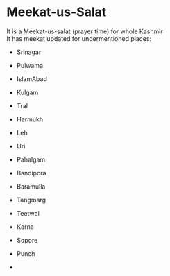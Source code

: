 # Meekat-us-Salat
It is a Meekat-us-salat (prayer time) for whole Kashmir
<br>
It has meekat updated for undermentioned places: 

- Srinagar
- Pulwama
- IslamAbad
- Kulgam
- Tral
- Harmukh
- Leh
- Uri
- Pahalgam
- Bandipora
- Baramulla
- Tangmarg
- Teetwal
- Karna
- Sopore
- Punch

- [](https://files.catbox.moe/gctteu.png)
